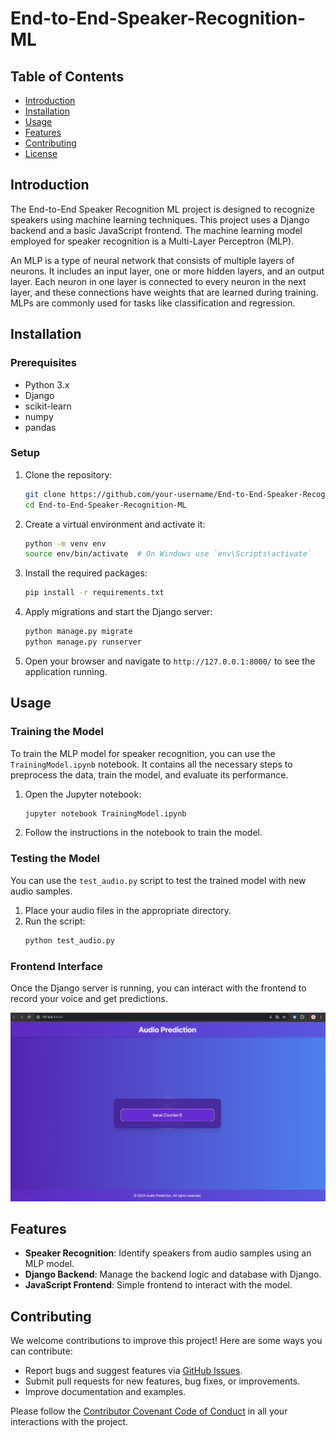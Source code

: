 # End-to-End-Speaker-Recognition-ML

## Table of Contents

- [Introduction](#introduction)
- [Installation](#installation)
- [Usage](#usage)
- [Features](#features)
- [Contributing](#contributing)
- [License](#license)

## Introduction

The End-to-End Speaker Recognition ML project is designed to recognize speakers using machine learning techniques. This project uses a Django backend and a basic JavaScript frontend. The machine learning model employed for speaker recognition is a Multi-Layer Perceptron (MLP).

An MLP is a type of neural network that consists of multiple layers of neurons. It includes an input layer, one or more hidden layers, and an output layer. Each neuron in one layer is connected to every neuron in the next layer, and these connections have weights that are learned during training. MLPs are commonly used for tasks like classification and regression.

## Installation

### Prerequisites

- Python 3.x
- Django
- scikit-learn
- numpy
- pandas

### Setup

1. Clone the repository:
    ```bash
    git clone https://github.com/your-username/End-to-End-Speaker-Recognition-ML.git
    cd End-to-End-Speaker-Recognition-ML
    ```

2. Create a virtual environment and activate it:
    ```bash
    python -m venv env
    source env/bin/activate  # On Windows use `env\Scripts\activate`
    ```

3. Install the required packages:
    ```bash
    pip install -r requirements.txt
    ```

4. Apply migrations and start the Django server:
    ```bash
    python manage.py migrate
    python manage.py runserver
    ```

5. Open your browser and navigate to `http://127.0.0.1:8000/` to see the application running.

## Usage

### Training the Model

To train the MLP model for speaker recognition, you can use the `TrainingModel.ipynb` notebook. It contains all the necessary steps to preprocess the data, train the model, and evaluate its performance.

1. Open the Jupyter notebook:
    ```bash
    jupyter notebook TrainingModel.ipynb
    ```

2. Follow the instructions in the notebook to train the model.

### Testing the Model

You can use the `test_audio.py` script to test the trained model with new audio samples.

1. Place your audio files in the appropriate directory.
2. Run the script:
    ```bash
    python test_audio.py
    ```

### Frontend Interface

Once the Django server is running, you can interact with the frontend to record your voice and get predictions.

![Web Interface](./webSS.jpeg)

## Features

- **Speaker Recognition**: Identify speakers from audio samples using an MLP model.
- **Django Backend**: Manage the backend logic and database with Django.
- **JavaScript Frontend**: Simple frontend to interact with the model.

## Contributing

We welcome contributions to improve this project! Here are some ways you can contribute:

- Report bugs and suggest features via [GitHub Issues](https://github.com/your-username/End-to-End-Speaker-Recognition-ML/issues).
- Submit pull requests for new features, bug fixes, or improvements.
- Improve documentation and examples.

Please follow the [Contributor Covenant Code of Conduct](https://www.contributor-covenant.org/version/2/0/code_of_conduct/) in all your interactions with the project.

